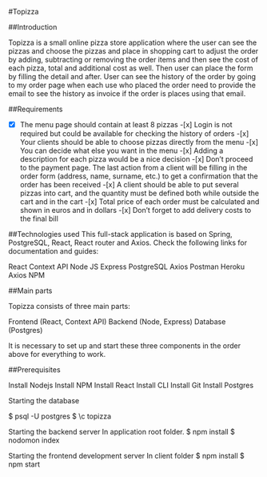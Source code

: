 #Topizza

##Introduction

Topizza is a small online pizza store application where the user can see the pizzas and choose the pizzas and place in shopping cart to adjust the order by adding, subtracting or removing the order items and then see the cost of each pizza, total and additional cost as well. Then user can place the form by filling the detail and after. User can see the history of the order by going to my order page when each use who placed the order need to provide the email to see the history as invoice if the order is places using that email.

##Requirements

-[x] The menu page should contain at least 8 pizzas -[x] Login is not required but could be available for checking the history of orders -[x] Your clients should be able to choose pizzas directly from the menu -[x] You can decide what else you want in the menu -[x] Adding a description for each pizza would be a nice decision -[x] Don’t proceed to the payment page. The last action from a client will be filling in the order form (address,
name, surname, etc.) to get a confirmation that the order has been received -[x] A client should be able to put several pizzas into cart, and the quantity must be defined both while
outside the cart and in the cart -[x] Total price of each order must be calculated and shown in euros and in dollars -[x] Don’t forget to add delivery costs to the final bill

##Technologies used
This full-stack application is based on Spring, PostgreSQL, React, React router and Axios. Check the following links for documentation and guides:

React
Context API
Node JS
Express
PostgreSQL
Axios
Postman
Heroku
Axios
NPM

##Main parts

Topizza consists of three main parts:

Frontend (React, Context API)
Backend (Node, Express)
Database (Postgres)

It is necessary to set up and start these three components in the order above for everything to work.

##Prerequisites

Install Nodejs
Install NPM
Install React
Install CLI
Install Git
Install Postgres

Starting the database

$ psql -U postgres
    $ \c topizza

Starting the backend server
In application root folder.
$ npm install 
    $ nodomon index

Starting the frontend development server
In client folder
$ npm install 
   $ npm start
